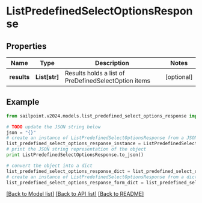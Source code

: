 # ListPredefinedSelectOptionsResponse


## Properties

Name | Type | Description | Notes
------------ | ------------- | ------------- | -------------
**results** | **List[str]** | Results holds a list of PreDefinedSelectOption items | [optional] 

## Example

```python
from sailpoint.v2024.models.list_predefined_select_options_response import ListPredefinedSelectOptionsResponse

# TODO update the JSON string below
json = "{}"
# create an instance of ListPredefinedSelectOptionsResponse from a JSON string
list_predefined_select_options_response_instance = ListPredefinedSelectOptionsResponse.from_json(json)
# print the JSON string representation of the object
print ListPredefinedSelectOptionsResponse.to_json()

# convert the object into a dict
list_predefined_select_options_response_dict = list_predefined_select_options_response_instance.to_dict()
# create an instance of ListPredefinedSelectOptionsResponse from a dict
list_predefined_select_options_response_form_dict = list_predefined_select_options_response.from_dict(list_predefined_select_options_response_dict)
```
[[Back to Model list]](../README.md#documentation-for-models) [[Back to API list]](../README.md#documentation-for-api-endpoints) [[Back to README]](../README.md)


